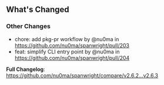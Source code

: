 <!-- Release notes generated using configuration in .github/release.yml at main -->

## What's Changed
### Other Changes
* chore: add pkg-pr workflow by @nu0ma in https://github.com/nu0ma/spanwright/pull/203
* feat: simplify CLI entry point by @nu0ma in https://github.com/nu0ma/spanwright/pull/204


**Full Changelog**: https://github.com/nu0ma/spanwright/compare/v2.6.2...v2.6.3
